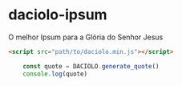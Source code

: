# daciolo-ipsum
O melhor Ipsum para a Glória do Senhor Jesus

``` html
<script src="path/to/daciolo.min.js"></script>
```

``` javascript
	const quote = DACIOLO.generate_quote()
	console.log(quote)
```